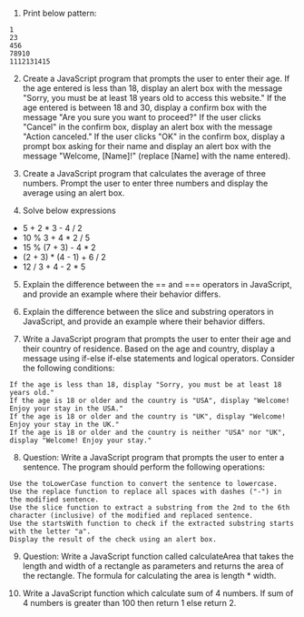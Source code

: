 1. Print below pattern:

```
1
23
456
78910
1112131415
```

2. Create a JavaScript program that prompts the user to enter their age. If the age entered is less than 18, display an alert box with the message "Sorry, you must be at least 18 years old to access this website." If the age entered is between 18 and 30, display a confirm box with the message "Are you sure you want to proceed?" If the user clicks "Cancel" in the confirm box, display an alert box with the message "Action canceled." If the user clicks "OK" in the confirm box, display a prompt box asking for their name and display an alert box with the message "Welcome, [Name]!" (replace [Name] with the name entered).

3. Create a JavaScript program that calculates the average of three numbers. Prompt the user to enter three numbers and display the average using an alert box.

4. Solve below expressions
 - 5 + 2 * 3 - 4 / 2
 - 10 % 3 + 4 * 2 / 5
 - 15 % (7 + 3) - 4 * 2
 - (2 + 3) * (4 - 1) + 6 / 2
 - 12 / 3 + 4 - 2 * 5

5. Explain the difference between the == and === operators in JavaScript, and provide an example where their behavior differs.

6. Explain the difference between the slice and substring operators in JavaScript, and provide an example where their behavior differs.

7. Write a JavaScript program that prompts the user to enter their age and their country of residence. Based on the age and country, display a message using if-else if-else statements and logical operators. Consider the following conditions:

```
If the age is less than 18, display "Sorry, you must be at least 18 years old."
If the age is 18 or older and the country is "USA", display "Welcome! Enjoy your stay in the USA."
If the age is 18 or older and the country is "UK", display "Welcome! Enjoy your stay in the UK."
If the age is 18 or older and the country is neither "USA" nor "UK", display "Welcome! Enjoy your stay."
```

8. Question: Write a JavaScript program that prompts the user to enter a sentence. The program should perform the following operations:

```
Use the toLowerCase function to convert the sentence to lowercase.
Use the replace function to replace all spaces with dashes ("-") in the modified sentence.
Use the slice function to extract a substring from the 2nd to the 6th character (inclusive) of the modified and replaced sentence.
Use the startsWith function to check if the extracted substring starts with the letter "a".
Display the result of the check using an alert box.
```

9. Question: Write a JavaScript function called calculateArea that takes the length and width of a rectangle as parameters and returns the area of the rectangle. The formula for calculating the area is length * width.

10. Write a JavaScript function which calculate sum of 4 numbers. If sum of 4 numbers is greater than 100 then return 1 else return 2.
